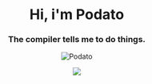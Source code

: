 <h1 align="center">Hi, i'm Podato</h1>
<h3 align="center">The compiler tells me to do things.</h3>

<p align="center"> <img src="https://komarev.com/ghpvc/?username=podato&style=flat-square" alt="Podato" /> </p>

<p align="center"> <img src="https://github-readme-stats.vercel.app/api?username=podato&custom_title=Podato's%20SkidHub%20Stats&bg_color=943215559,F58529,FEDA77,DD2A7B,8134AF,515BD4&text_color=FFFF&hide_border=true" /> </p>
